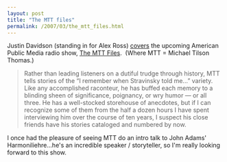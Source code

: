 ```yaml
---
layout: post
title: "The MTT files"
permalink: /2007/03/the_mtt_files.html
---
```


Justin Davidson (standing in for Alex Ross) [covers](http://www.therestisnoise.com/2007/03/mtt_speaks_so_w.html) the upcoming American Public Media radio show, [The MTT Files](http://americanpublicmedia.publicradio.org/programs/mtt_files/).  (Where MTT = Michael Tilson Thomas.)

> Rather than leading listeners on a dutiful trudge through history, MTT tells stories of the “I remember when Stravinsky told me...” variety. Like any accomplished raconteur, he has buffed each memory to a blinding sheen of significance, poignancy, or wry humor — or all three. He has a well-stocked storehouse of anecdotes, but if I can recognize some of them from the half a dozen hours I have spent interviewing him over the course of ten years, I suspect his close friends have his stories cataloged and numbered by now.

I once had the pleasure of seeing MTT do an intro talk to John Adams' Harmoniliehre...he's an incredible speaker / storyteller, so I'm really looking forward to this show.